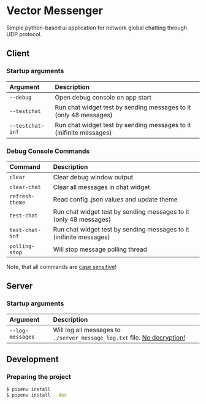 # Vector Messenger
Simple python-based ui application for network global chatting through UDP protocol.

## Client
### Startup arguments
| Argument         | Description                                                         |
| :--------------- | :------------------------------------------------------------------ |
| `--debug`        | Open debug console on app start                                     |
| `--testchat`     | Run chat widget test by sending messages to it (only 48 messages)   |
| `--testchat-inf` | Run chat widget test by sending messages to it (inifinite messages) |

### Debug Console Commands
| Command          | Description                                                         |
| :--------------- | :------------------------------------------------------------------ |
| `clear`          | Clear debug window output                                           |
| `clear-chat`     | Clear all messages in chat widget                                   |
| `refresh-theme`  | Read config .json values and update theme                           |
| `test-chat`      | Run chat widget test by sending messages to it (only 48 messages)   |
| `test-chat-inf`  | Run chat widget test by sending messages to it (inifinite messages) |
| `polling-stop`   | Will stop message polling thread                                    |

Note, that all commands are <ins>case sensitive</ins>!

## Server
### Startup arguments
| Argument         | Description                                                                         |
| :--------------- | :---------------------------------------------------------------------------------- |
| `--log-messages` | Will log all messages to `./server_message_log.txt` file. <ins>No decryption!</ins> |

## Development
### Preparing the project
```bash
$ pipenv install
$ pipenv install --dev
```
